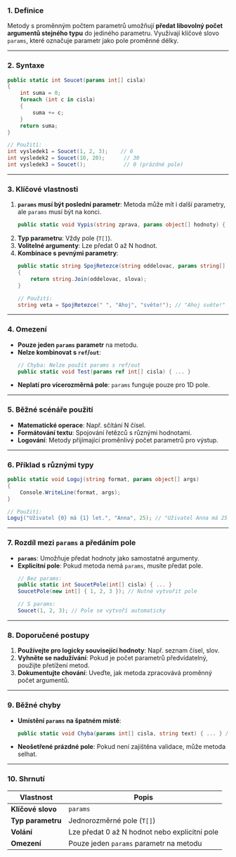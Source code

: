 
### **1. Definice**  

Metody s proměnným počtem parametrů umožňují **předat libovolný počet argumentů stejného typu** do jediného parametru. Využívají klíčové slovo `params`, které označuje parametr jako pole proměnné délky.

---

### **2. Syntaxe**  

```csharp
public static int Soucet(params int[] cisla) 
{
    int suma = 0;
    foreach (int c in cisla) 
    {
        suma += c;
    }
    return suma;
}

// Použití:
int vysledek1 = Soucet(1, 2, 3);    // 6
int vysledek2 = Soucet(10, 20);      // 30
int vysledek3 = Soucet();            // 0 (prázdné pole)
```

---

### **3. Klíčové vlastnosti** 

1. **`params` musí být poslední parametr**: Metoda může mít i další parametry, ale `params` musí být na konci.  
   ```csharp
   public static void Vypis(string zprava, params object[] hodnoty) { ... }
   ```  
2. **Typ parametru**: Vždy pole (`T[]`).  
3. **Volitelné argumenty**: Lze předat 0 až N hodnot.  
4. **Kombinace s pevnými parametry**:  
   ```csharp
   public static string SpojRetezce(string oddelovac, params string[] slova) 
   {
       return string.Join(oddelovac, slova);
   }

   // Použití:
   string veta = SpojRetezce(" ", "Ahoj", "světe!"); // "Ahoj světe!"
   ```

---

### **4. Omezení**  

- **Pouze jeden `params` parametr** na metodu.  
- **Nelze kombinovat s `ref`/`out`**:  
  ```csharp
  // Chyba: Nelze použít params s ref/out
  public static void Test(params ref int[] cisla) { ... }
  ```  
- **Neplatí pro vícerozměrná pole**: `params` funguje pouze pro 1D pole.  

---

### **5. Běžné scénáře použití**  

- **Matematické operace**: Např. sčítání N čísel.  
- **Formátování textu**: Spojování řetězců s různými hodnotami.  
- **Logování**: Metody přijímající proměnlivý počet parametrů pro výstup.  

---

### **6. Příklad s různými typy**  

```csharp
public static void Loguj(string format, params object[] args) 
{
    Console.WriteLine(format, args);
}

// Použití:
Loguj("Uživatel {0} má {1} let.", "Anna", 25); // "Uživatel Anna má 25 let."
```

---

### **7. Rozdíl mezi `params` a předáním pole**  

- **`params`**: Umožňuje předat hodnoty jako samostatné argumenty.  
- **Explicitní pole**: Pokud metoda nemá `params`, musíte předat pole.  
  ```csharp
  // Bez params:
  public static int SoucetPole(int[] cisla) { ... }
  SoucetPole(new int[] { 1, 2, 3 }); // Nutné vytvořit pole

  // S params:
  Soucet(1, 2, 3); // Pole se vytvoří automaticky
  ```

---

### **8. Doporučené postupy**  

1. **Používejte pro logicky související hodnoty**: Např. seznam čísel, slov.  
2. **Vyhněte se nadužívání**: Pokud je počet parametrů předvídatelný, použijte přetížení metod.  
3. **Dokumentujte chování**: Uveďte, jak metoda zpracovává proměnný počet argumentů.  

---

### **9. Běžné chyby**  

- **Umístění `params` na špatném místě**:  
  ```csharp
  public static void Chyba(params int[] cisla, string text) { ... } // Chyba: params musí být poslední
  ```  
- **Neošetřené prázdné pole**: Pokud není zajištěna validace, může metoda selhat.  

---

### **10. Shrnutí**  

| **Vlastnost**       | **Popis**                                  |  
|----------------------|--------------------------------------------|  
| **Klíčové slovo**    | `params`                                   |  
| **Typ parametru**    | Jednorozměrné pole (`T[]`)                 |  
| **Volání**           | Lze předat 0 až N hodnot nebo explicitní pole |  
| **Omezení**          | Pouze jeden `params` parametr na metodu    |  
